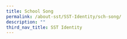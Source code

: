 ```yaml
---
title: School Song
permalink: /about-sst/SST-Identity/sch-song/
description: ""
third_nav_title: SST Identity
---
```

